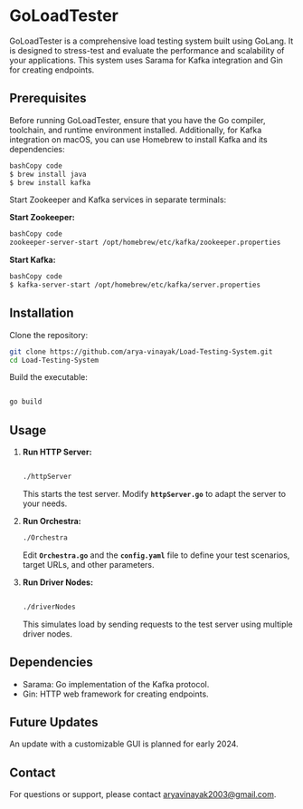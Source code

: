 # **GoLoadTester**

GoLoadTester is a comprehensive load testing system built using GoLang. It is designed to stress-test and evaluate the performance and scalability of your applications. This system uses Sarama for Kafka integration and Gin for creating endpoints.

## **Prerequisites**

Before running GoLoadTester, ensure that you have the Go compiler, toolchain, and runtime environment installed. Additionally, for Kafka integration on macOS, you can use Homebrew to install Kafka and its dependencies:

```bash
bashCopy code
$ brew install java
$ brew install kafka

```

Start Zookeeper and Kafka services in separate terminals:

**Start Zookeeper:**

```bash
bashCopy code
zookeeper-server-start /opt/homebrew/etc/kafka/zookeeper.properties

```

**Start Kafka:**

```bash
bashCopy code
$ kafka-server-start /opt/homebrew/etc/kafka/server.properties

```

## **Installation**

Clone the repository:

```bash
git clone https://github.com/arya-vinayak/Load-Testing-System.git
cd Load-Testing-System

```

Build the executable:

```bash

go build

```

## **Usage**

1. **Run HTTP Server:**
    
    ```bash
    
    ./httpServer
    
    ```
    
    This starts the test server. Modify **`httpServer.go`** to adapt the server to your needs.
    
2. **Run Orchestra:**
    
    ```bash
    ./Orchestra
    
    ```
    
    Edit **`Orchestra.go`** and the **`config.yaml`** file to define your test scenarios, target URLs, and other parameters.
    
3. **Run Driver Nodes:**
    
    ```bash
    
    ./driverNodes
    
    ```
    
    This simulates load by sending requests to the test server using multiple driver nodes.
    

## **Dependencies**

- Sarama: Go implementation of the Kafka protocol.
- Gin: HTTP web framework for creating endpoints.

## **Future Updates**

An update with a customizable GUI is planned for early 2024.

## **Contact**

For questions or support, please contact [aryavinayak2003@gmail.com](mailto:aryavinayak2003@gmail.com).
